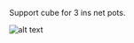 Support cube for 3 ins net pots.

![alt text](https://raw.githubusercontent.com/WillWelker/3d-print/master/cube.jpg "Hydrocube")
